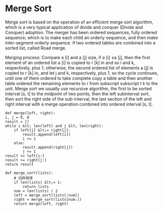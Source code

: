 # Merge Sort

Merge sort is based on the operation of an efficient merge sort algorithm, which is a very typical application of divide and conquer (Divide and Conquer) adoption. The merger has been ordered sequences, fully ordered sequence; which is to make each child an orderly sequence, and then make inter-segment orderly sequence. If two ordered tables are combined into a sorted list, called Road merge.

Merging process: Compare a [i] and a [j] size, if a [i] ≤a [j], then the first element of an ordered list a [i] is copied to r [k] in and so i and k, respectively, plus 1; otherwise, the second ordered list of elements a [j] is copied to r [k] in, and let j and k, respectively, plus 1, so the cycle continues, until one of them ordered to take complete copy a table and then another table ordered the remaining elements to r from subscript subscript t k to the unit. Merge sort we usually use recursive algorithm, the first to be sorted interval [s, t] to the midpoint of two points, then the left subinterval sort, then sort the right side of the sub-interval, the last section of the left and right interval with a merge operation combined into ordered interval [s, t].

```
def merge(left, right):
i, j = 0, 0
result = []
while i &lt; len(left) and j &lt; len(right):
    if left[i] &lt;= right[j]:
        result.append(left[i])
        i += 1
    else:
        result.append(right[j])
        j += 1
result += left[i:]
result += right[j:]
return result
 
def merge_sort(lists):
    # 归并排序
    if len(lists) &lt;= 1:
        return lists
    num = len(lists) / 2
    left = merge_sort(lists[:num])
    right = merge_sort(lists[num:])
    return merge(left, right)
```
